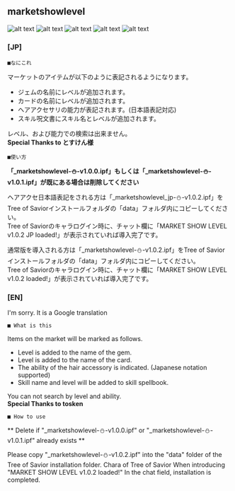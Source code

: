 marketshowlevel
--
![alt text](http://i.imgur.com/YC1b3hX.jpg "Gem Screenshot")
![alt text](http://i.imgur.com/u0egdkB.jpg "Card Screenshot")
![alt text](http://i.imgur.com/lF1XSg5.png "Hair Screenshot")
![alt text](http://i.imgur.com/37CDMKs.png "Hair JP Screenshot")
![alt text](http://i.imgur.com/3G617Gk.png "Spell Screenshot")


### [JP]

	■なにこれ

マーケットのアイテムが以下のように表記されるようになります。  
* ジェムの名前にレベルが追加されます。
* カードの名前にレベルが追加されます。
* ヘアアクセサリの能力が表記されます。(日本語表記対応)
* スキル呪文書にスキル名とレベルが追加されます。

レベル、および能力での検索は出来ません。  
**Special Thanks to とすけん様**

	■使い方

**「_marketshowlevel-⛄-v1.0.0.ipf」もしくは「_marketshowlevel-⛄-v1.0.1.ipf」が既にある場合は削除してください**

ヘアアクセ日本語表記をされる方は「_marketshowlevel_jp-⛄-v1.0.2.ipf」をTree of Saviorインストールフォルダの「data」フォルダ内にコピーしてください。  
Tree of Saviorのキャラログイン時に、チャット欄に「MARKET SHOW LEVEL v1.0.2 JP loaded!」が表示されていれば導入完了です。  

通常版を導入される方は「_marketshowlevel-⛄-v1.0.2.ipf」をTree of Saviorインストールフォルダの「data」フォルダ内にコピーしてください。  
Tree of Saviorのキャラログイン時に、チャット欄に「MARKET SHOW LEVEL v1.0.2 loaded!」が表示されていれば導入完了です。  

### [EN]

I'm sorry. It is a Google translation

	■ What is this

Items on the market will be marked as follows.  
* Level is added to the name of the gem.
* Level is added to the name of the card.
* The ability of the hair accessory is indicated. (Japanese notation supported)
* Skill name and level will be added to skill spellbook.

You can not search by level and ability.  
**Special Thanks to tosken**


	■ How to use

** Delete if "_marketshowlevel-⛄-v1.0.0.ipf" or "_marketshowlevel-⛄-v1.0.1.ipf" already exists **

Please copy "_marketshowlevel-⛄-v1.0.2.ipf" into the "data" folder of the Tree of Savior installation folder. Chara of Tree of Savior When introducing "MARKET SHOW LEVEL v1.0.2 loaded!" In the chat field, installation is completed.
